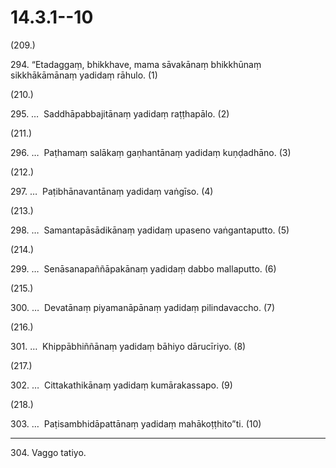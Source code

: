 # 14.3.1--10

(209.)

294\. “Etadaggaṃ, bhikkhave, mama sāvakānaṃ bhikkhūnaṃ sikkhākāmānaṃ yadidaṃ rāhulo. (1)

(210.)

295\. …  Saddhāpabbajitānaṃ yadidaṃ raṭṭhapālo. (2)

(211.)

296\. …  Paṭhamaṃ salākaṃ gaṇhantānaṃ yadidaṃ kuṇḍadhāno. (3)

(212.)

297\. …  Paṭibhānavantānaṃ yadidaṃ vaṅgīso. (4)

(213.)

298\. …  Samantapāsādikānaṃ yadidaṃ upaseno vaṅgantaputto. (5)

(214.)

299\. …  Senāsanapaññāpakānaṃ yadidaṃ dabbo mallaputto. (6)

(215.)

300\. …  Devatānaṃ piyamanāpānaṃ yadidaṃ pilindavaccho. (7)

(216.)

301\. …  Khippābhiññānaṃ yadidaṃ bāhiyo dārucīriyo. (8)

(217.)

302\. …  Cittakathikānaṃ yadidaṃ kumārakassapo. (9)

(218.)

303\. …  Paṭisambhidāpattānaṃ yadidaṃ mahākoṭṭhito”ti. (10)

---

304\. Vaggo tatiyo.

